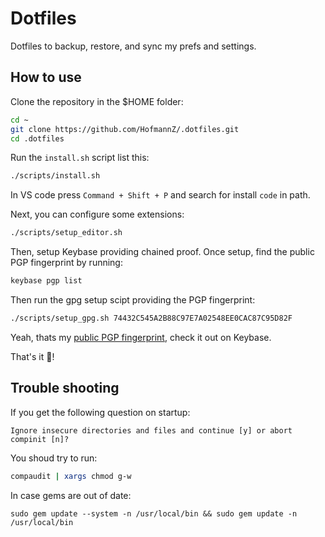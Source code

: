 # Dotfiles

Dotfiles to backup, restore, and sync my prefs and settings.

## How to use

Clone the repository in the $HOME folder:

```sh
cd ~
git clone https://github.com/HofmannZ/.dotfiles.git
cd .dotfiles
```

Run the `install.sh` script list this:

```sh
./scripts/install.sh
```

In VS code press `Command + Shift + P` and search for install `code` in path.

Next, you can configure some extensions:

```sh
./scripts/setup_editor.sh
```

Then, setup Keybase providing chained proof. Once setup, find the public PGP fingerprint by running:

```sh
keybase pgp list
```

Then run the gpg setup scipt providing the PGP fingerprint:

```sh
./scripts/setup_gpg.sh 74432C545A2B88C97E7A02548EE0CAC87C95D82F
```

Yeah, thats my [public PGP fingerprint](https://keybase.io/hofmannz), check it out on Keybase.

That's it 🚀!

## Trouble shooting

If you get the following question on startup:

```
Ignore insecure directories and files and continue [y] or abort compinit [n]?
```

You shoud try to run:

```sh
compaudit | xargs chmod g-w
```

In case gems are out of date:

```
sudo gem update --system -n /usr/local/bin && sudo gem update -n /usr/local/bin
```
